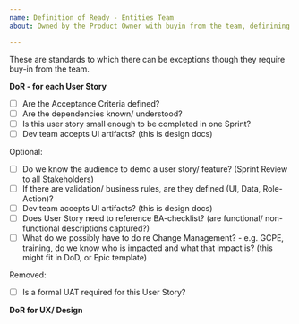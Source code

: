 ```yaml
---	
name: Definition of Ready - Entities Team
about: Owned by the Product Owner with buyin from the team, definining when a User Story is ready to be worked on

---	
```


These are standards to which there can be exceptions though they require buy-in from the team.

**DoR - for each User Story**
  
- [ ] Are the Acceptance Criteria defined?
- [ ] Are the dependencies known/ understood?
- [ ] Is this user story small enough to be completed in one Sprint?
- [ ] Dev team accepts UI artifacts? (this is design docs)

Optional:
- [ ] Do we know the audience to demo a user story/ feature? (Sprint Review to all Stakeholders)
- [ ] If there are validation/ business rules, are they defined (UI, Data, Role-Action)?
- [ ] Dev team accepts UI artifacts? (this is design docs)
- [ ] Does User Story need to reference BA-checklist? (are functional/ non-functional descriptions captured?)
- [ ] What do we possibly have to do re Change Management? - e.g. GCPE, training, do we know who is impacted and what that impact is? (this might fit in DoD, or Epic template)

Removed:
- [ ] Is a formal UAT required for this User Story?



**DoR for UX/ Design** 


